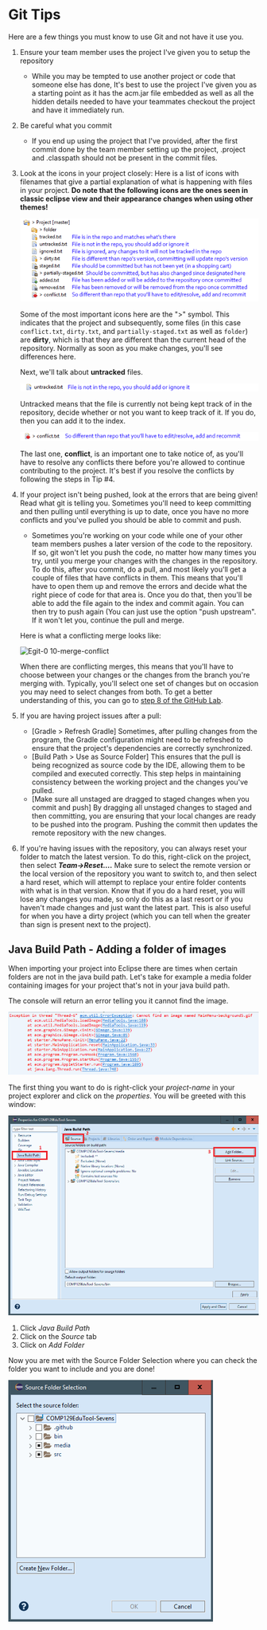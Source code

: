 # Git Tips

Here are a few things you must know to use Git and not have it
use you.

1. Ensure your team member uses the project I've given you to setup the repository

    - While you may be tempted to use another project or code that
        someone else has done,
        It's best to use the project I've given you as a starting point
        as it has the acm.jar file embedded
        as well as all the hidden details needed to have your teammates checkout the project
        and have it immediately run.

2. Be careful what you commit

    - If you end up using the project that I've provided,
        after the first commit done by the team member setting up the project,
        .project and .classpath should not be present in the commit files.

3. Look at the icons in your project closely: Here is a list of icons
    with filenames that give a partial explanation of what is happening with files in your project.
    **Do note that the following icons are the ones seen in classic eclipse view
    and their appearance changes when using other themes!**

    ![eclipse icon explanations for it](gittips/media/image1.png)

    Some of the most important icons here are the ">" symbol.
    This indicates that the project and subsequently,
    some files (in this case
    ```conflict.txt```,
    ```dirty.txt```,
    and ```partially-staged.txt``` as well as ```folder```)
    are **dirty**,
    which is that they are different than the current head of the repository.
    Normally as soon as you make changes,
    you'll see differences here.

    Next,
    we'll talk about **untracked** files.

    ![untracked explanation git](gittips/media/untracked.png)

    Untracked means that the file is currently not being kept track of in the repository,
    decide whether or not you want to keep track of it.
    If you do,
    then you can add it to the index.

    ![conflict files explanation git](gittips/media/conflict.PNG)

    The last one,
    **conflict**,
    is an important one to take notice of,
    as you'll have to resolve any conflicts there
    before you're allowed to continue contributing to the project.
    It's best if you resolve the conflicts
    by following the steps in Tip #4.

4. If your project isn't being pushed,
   look at the errors that are being given!
   Read what git is telling you.
   Sometimes you'll need to keep committing and then pulling until everything is up to date,
   once you have no more conflicts and you've pulled you should be able to commit and push.

    - Sometimes you're working on your code
    while one of your other team members pushes a later version of the code to the repository.
    If so,
    git won't let you push the code,
    no matter how many times you try,
    until you merge your changes with the changes in the repository.
    To do this,
    after you commit,
    do a pull,
    and most likely you'll get a couple of files that have conflicts in them.
    This means that you'll have to open them up
    and remove the errors and decide what the right piece of code for that area is.
    Once you do that,
    then you'll be able to add the file again to the index and commit again.
    You can then try to push again
    (You can just use the option "push upstream".
    If it won't let you, continue the pull and merge.

    Here is what a conflicting merge looks like:

    ![Egit-0 10-merge-conflict](https://github.com/comp129/comp55/assets/76021136/2ffb97bc-4b48-4e98-a12d-9afdac298a02)

   When there are conflicting merges, this means that you'll have to choose between
   your changes or the changes from the branch you're merging with.
   Typically, you'll select one set of changes but on occasion you may need to select changes from both.
   To get a better understanding of this, you can go to [step 8 of the GitHub Lab](9-Github.html#step-8-martyr--hackslash---commit-and-push-the-same-line).
6. If you are having project issues after a pull:
   - [Gradle > Refresh Gradle]
Sometimes, after pulling changes from the program, the Gradle configuration might need to be refreshed
to ensure that the project's dependencies are correctly synchronized.
   - [Build Path > Use as Source Folder]
This ensures that the pull is being recognized as source code by the IDE, allowing them to be
compiled and executed correctly. This step helps in maintaining consistency between the working
project and the changes you've pulled.
   - [Make sure all unstaged are dragged to staged changes when you commit and push]
By dragging all unstaged changes to staged and then committing, you are ensuring that your local changes
are ready to be pushed into the program. Pushing the commit then updates the
remote repository with the new changes.
7. If you're having issues with the repository,
   you can always reset your folder to match the latest version.
   To do this,
   right-click on the project,
   then select ***Team->Reset….***
   Make sure to select the remote version or the local version
   of the repository you want to switch to,
   and then select a hard reset,
   which will attempt to replace your entire folder contents with what is in that version.
   Know that if you do a hard reset,
   you will lose any changes you made,
   so only do this as a last resort or if you haven't made changes and just want the latest part.
   This is also useful for when you have a dirty project
   (which you can tell when the greater than sign is present next to the project).

## Java Build Path - Adding a folder of images

When importing your project into Eclipse
there are times when certain folders are not in the java build path.
Let's take for example a media folder containing images for your project
that's not in your java build path.

The console will return an error telling you it cannot find the image.

![Exception stack trace file not found](gittips/media/cannotFindImage.png)

The first thing you want to do is right-click your *project-name* in your project explorer
and click on the *properties*.
You will be greeted with this window:

![eclipse project properties](gittips/media/propertiesPage.png)

1. Click *Java Build Path*
2. Click on the *Source* tab
3. Click on *Add Folder*

Now you are met with the Source Folder Selection
where you can check the folder you want to include and you are done!

![eclipse source folder selection](gittips/media/sourceFolderSelection.png)
